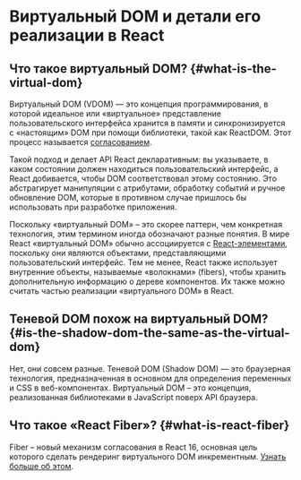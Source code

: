 # Виртуальный DOM и детали его реализации в React

## Что такое виртуальный DOM? {#what-is-the-virtual-dom}

Виртуальный DOM (VDOM) — это концепция программирования, в которой идеальное или «виртуальное» представление пользовательского интерфейса хранится в памяти и синхронизируется с «настоящим» DOM при помощи библиотеки, такой как ReactDOM. Этот процесс называется [согласованием](reconciliation.md).

Такой подход и делает API React декларативным: вы указываете, в каком состоянии должен находиться пользовательский интерфейс, а React добивается, чтобы DOM соответствовал этому состоянию. Это абстрагирует манипуляции с атрибутами, обработку событий и ручное обновление DOM, которые в противном случае пришлось бы использовать при разработке приложения.

Поскольку «виртуальный DOM» – это скорее паттерн, чем конкретная технология, этим термином иногда обозначают разные понятия. В мире React «виртуальный DOM» обычно ассоциируется с [React-элементами](rendering-elements.md), поскольку они являются объектами, представляющими пользовательский интерфейс. Тем не менее, React также использует внутренние объекты, называемые «волокнами» (fibers), чтобы хранить дополнительную информацию о дереве компонентов. Их также можно считать частью реализации «виртуального DOM» в React.

## Теневой DOM похож на виртуальный DOM? {#is-the-shadow-dom-the-same-as-the-virtual-dom}

Нет, они совсем разные. Теневой DOM (Shadow DOM) — это браузерная технология, предназначенная в основном для определения переменных и CSS в веб-компонентах. Виртуальный DOM – это концепция, реализованная библиотеками в JavaScript поверх API браузера.

## Что такое «React Fiber»? {#what-is-react-fiber}

Fiber – новый механизм согласования в React 16, основная цель которого сделать рендеринг виртуального DOM инкрементным. [Узнать больше об этом](https://github.com/acdlite/react-fiber-architecture).
